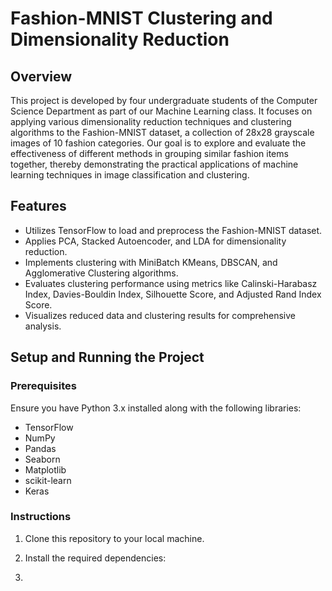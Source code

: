 # Fashion-MNIST Clustering and Dimensionality Reduction

## Overview
This project is developed by four undergraduate students of the Computer Science Department as part of our Machine Learning class. It focuses on applying various dimensionality reduction techniques and clustering algorithms to the Fashion-MNIST dataset, a collection of 28x28 grayscale images of 10 fashion categories. Our goal is to explore and evaluate the effectiveness of different methods in grouping similar fashion items together, thereby demonstrating the practical applications of machine learning techniques in image classification and clustering.

## Features
- Utilizes TensorFlow to load and preprocess the Fashion-MNIST dataset.
- Applies PCA, Stacked Autoencoder, and LDA for dimensionality reduction.
- Implements clustering with MiniBatch KMeans, DBSCAN, and Agglomerative Clustering algorithms.
- Evaluates clustering performance using metrics like Calinski-Harabasz Index, Davies-Bouldin Index, Silhouette Score, and Adjusted Rand Index Score.
- Visualizes reduced data and clustering results for comprehensive analysis.

## Setup and Running the Project
### Prerequisites
Ensure you have Python 3.x installed along with the following libraries:
- TensorFlow
- NumPy
- Pandas
- Seaborn
- Matplotlib
- scikit-learn
- Keras

### Instructions
1. Clone this repository to your local machine.
2. Install the required dependencies:
   
4. 
